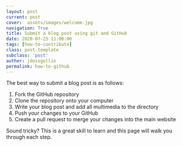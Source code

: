 ```yaml
---
layout: post
current: post
cover:  assets/images/welcome.jpg
navigation: True
title: Submit a blog post using git and GitHub
date: 2020-07-25 11:00:00
tags: [how-to-contribute]
class: post-template
subclass: 'post'
author: jdossgollin
permalink: how-to-github
---
```


The best way to submit a blog post is as follows:

1. Fork the GitHub repository
1. Clone the repository onto your computer
1. Write your blog post and add all multimedia to the directory
1. Push your changes to your GitHub
1. Create a pull request to merge your changes into the main website

Sound tricky?
This is a great skill to learn and this page will walk you through each step.

